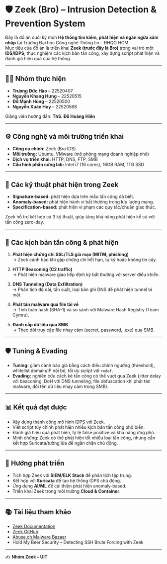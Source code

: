 
# 🛡️ Zeek (Bro) – Intrusion Detection & Prevention System  

Đây là đồ án cuối kỳ môn **Hệ thống tìm kiếm, phát hiện và ngăn ngừa xâm nhập** tại Trường Đại học Công nghệ Thông tin – ĐHQG HCM.  
Mục tiêu của đồ án là triển khai **Zeek (trước đây là Bro)** trong vai trò một **IDS/IDPS**, thực nghiệm các kịch bản tấn công, xây dựng script phát hiện và đánh giá hiệu quả của hệ thống.  

---

## 👨‍💻 Nhóm thực hiện
- **Trương Đức Hào** – 22520407  
- **Nguyễn Khang Hưng** – 22520515  
- **Đỗ Mạnh Hùng** – 22520500  
- **Nguyễn Xuân Huy** – 22520568  

Giảng viên hướng dẫn: **ThS. Đỗ Hoàng Hiển**  

---

## ⚙️ Công nghệ và môi trường triển khai
- **Công cụ chính:** Zeek (Bro IDS)  
- **Môi trường:** Ubuntu, VMware (mô phỏng mạng doanh nghiệp nhỏ)  
- **Dịch vụ triển khai:** HTTP, DNS, FTP, SMB  
- **Cấu hình phần cứng lab:** Intel i7 (16 cores), 16GB RAM, 1TB SSD  

---

## 🔎 Các kỹ thuật phát hiện trong Zeek
- **Signature-based:** phát hiện dựa trên mẫu tấn công đã biết.  
- **Anomaly-based:** phát hiện hành vi bất thường trong lưu lượng mạng.  
- **Specification-based:** phát hiện vi phạm các quy tắc/chuẩn giao thức.  

Zeek hỗ trợ kết hợp cả 3 kỹ thuật, giúp tăng khả năng phát hiện kể cả với tấn công zero-day.  

---

## 📌 Các kịch bản tấn công & phát hiện
1. **Phát hiện chứng chỉ SSL/TLS giả mạo (MITM, phishing)**  
   → Zeek cảnh báo khi gặp chứng chỉ hết hạn, tự ký hoặc không tin cậy.  

2. **HTTP Beaconing (C2 traffic)**  
   → Phát hiện malware giao tiếp định kỳ bất thường với server điều khiển.  

3. **DNS Tunneling (Data Exfiltration)**  
   → Phân tích độ dài, tần suất, loại bản ghi DNS để phát hiện tunnel bí mật.  

4. **Phát tán malware qua file tải về**  
   → Tính toán hash (SHA-1) và so sánh với Malware Hash Registry (Team Cymru).  

5. **Đánh cắp dữ liệu qua SMB**  
   → Theo dõi truy cập file nhạy cảm (secret, password, .exe) qua SMB.  

---

## 🛡️ Tuning & Evading
- **Tuning:** giảm cảnh báo giả bằng cách điều chỉnh ngưỡng (threshold), whitelist domain/IP nội bộ, tối ưu script với `redef`.  
- **Evading:** nghiên cứu cách kẻ tấn công có thể vượt qua Zeek (jitter delay với beaconing, DoH với DNS tunneling, file obfuscation khi phát tán malware, đổi tên dữ liệu nhạy cảm trong SMB).  

---

## 📊 Kết quả đạt được
- Xây dựng thành công mô hình IDPS với Zeek.  
- Viết script tùy chỉnh phát hiện nhiều kịch bản tấn công phổ biến.  
- Đánh giá hiệu quả phát hiện, tỷ lệ false positive và khả năng ứng phó.  
- Minh chứng: Zeek có thể phát hiện tốt nhiều loại tấn công, nhưng cần kết hợp Suricata/tường lửa để ngăn chặn chủ động.  

---

## 🚀 Hướng phát triển
- Tích hợp Zeek với **SIEM/ELK Stack** để phân tích tập trung.  
- Kết hợp với **Suricata** để tạo hệ thống IDPS chủ động.  
- Ứng dụng **AI/ML** để cải thiện phát hiện anomaly-based.  
- Triển khai Zeek trong môi trường **Cloud & Container**.  

---

## 📚 Tài liệu tham khảo
- [Zeek Documentation](https://docs.zeek.org/)  
- [Zeek GitHub](https://github.com/zeek/zeek)  
- [Abuse.ch Malware Bazaar](https://bazaar.abuse.ch/)  
- Hold My Beer Security – Detecting SSH Brute Forcing with Zeek  

---

✍️ **Nhóm Zeek – UIT**
